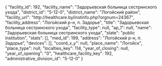 {
    "facility_id": 192,
    "facility_name": "Задорьевская больница сестринского ухода",
    "district_id": "5-12-0",
    "district_name": "Логойский район",
    "facility_url": "http:\/\/healthcare.by\/instinfo.php?orgnum=24367",
    "facility_address": "Логойский р-н, п. Задорье",
    "title": "Задорьевская больница сестринского ухода",
    "facility_type": null,
    "ap_1": null,
    "name": "Задорьевская больница сестринского ухода",
    "state": "public institution",
    "stats": [],
    "med_id": 199,
    "address": "Логойский р-н, п. Задорье",
    "devices": [],
    "coord_x_y": null,
    "place_name": "Логойск",
    "place_type": null,
    "localties_key": 114,
    "year_of_closing": null,
    "year_of_opening": "0",
    "healthcare_facility_key": 192,
    "administrative_division_id": "5-12-0"
}